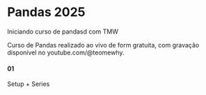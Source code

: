 # Pandas 2025

Iniciando curso de pandasd com TMW

Curso de Pandas realizado ao vivo de form gratuita, com gravação disponível no youtube.com/@teomewhy.

#### 01
Setup + Series
